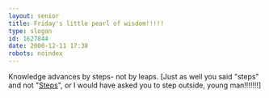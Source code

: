 ```yaml
---
layout: senior
title: Friday's little pearl of wisdom!!!!!
type: slogan
id: 1627844
date: 2000-12-11 17:38
robots: noindex
---
```

Knowledge advances by steps- not by leaps. [Just as well you said "steps" and not "<a href="http://ubl.artistdirect.com/fp2.asp?layout=artist_card&amp;artistid=126474&amp;p_id=P++++23461">Steps</a>", or I would have asked you to step outside, young man!!!!!!!]